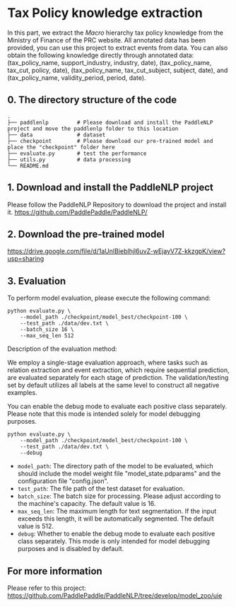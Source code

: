 # Tax Policy knowledge extraction

In this part, we extract the $Macro$ hierarchy tax policy knowledge from the Ministry of Finance of the PRC website. All annotated data has been provided, you can use this project to extract events from data. You can also obtain the following knowledge directly through annotated data: (tax_policy_name, support_industry, industry, date), (tax_policy_name, tax_cut, policy, date), (tax_policy_name, tax_cut_subject, subject, date), and (tax_policy_name, validity_period, period, date). 

## 0. The directory structure of the code
```shell
.
├── paddlenlp         # Please download and install the PaddleNLP project and move the paddlenlp folder to this location
├── data              # dataset
├── checkpoint        # Please download our pre-trained model and place the "checkpoint" folder here
├── evaluate.py       # test the performance
├── utils.py          # data processing
└── README.md
```

## 1. Download and install the PaddleNLP project
Please follow the PaddleNLP Repository to download the project and install it.
https://github.com/PaddlePaddle/PaddleNLP/

## 2. Download the pre-trained model
https://drive.google.com/file/d/1aUnIBieblhjl6uvZ-wEjayV7Z-kkzgpK/view?usp=sharing

## 3. Evaluation
To perform model evaluation, please execute the following command:

```shell
python evaluate.py \
    --model_path ./checkpoint/model_best/checkpoint-100 \
    --test_path ./data/dev.txt \
    --batch_size 16 \
    --max_seq_len 512
```


Description of the evaluation method: 

We employ a single-stage evaluation approach, where tasks such as relation extraction and event extraction, which require sequential prediction, are evaluated separately for each stage of prediction. The validation/testing set by default utilizes all labels at the same level to construct all negative examples. 

You can enable the debug mode to evaluate each positive class separately. Please note that this mode is intended solely for model debugging purposes.

```shell
python evaluate.py \
    --model_path ./checkpoint/model_best/checkpoint-100 \
    --test_path ./data/dev.txt \
    --debug
```


- ``model_path``: The directory path of the model to be evaluated, which should include the model weight file "model_state.pdparams" and the configuration file "config.json". 
- ``test_path``: The file path of the test dataset for evaluation. 
- ``batch_size``: The batch size for processing. Please adjust according to the machine's capacity. The default value is 16. 
- ``max_seq_len``: The maximum length for text segmentation. If the input exceeds this length, it will be automatically segmented. The default value is 512. 
- ``debug``: Whether to enable the debug mode to evaluate each positive class separately. This mode is only intended for model debugging purposes and is disabled by default.

## For more information
Please refer to this project: https://github.com/PaddlePaddle/PaddleNLP/tree/develop/model_zoo/uie
